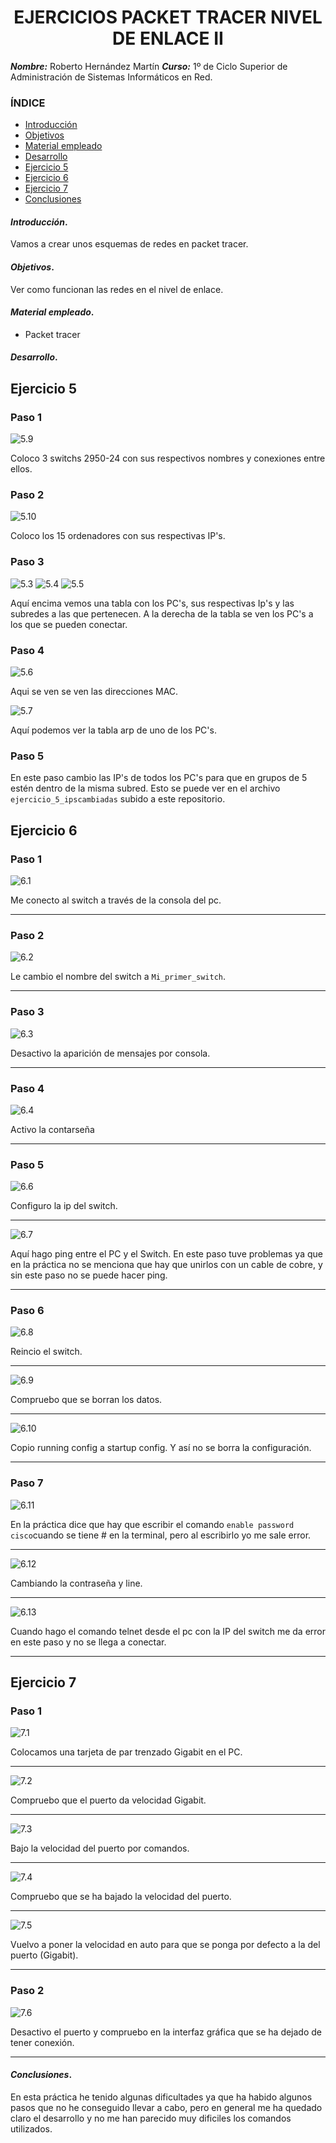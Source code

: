 
<center>

# EJERCICIOS PACKET TRACER NIVEL DE ENLACE II


</center>

***Nombre:*** Roberto Hernández Martín
***Curso:*** 1º de Ciclo Superior de Administración de Sistemas Informáticos en Red.

### ÍNDICE

+ [Introducción](#id1)
+ [Objetivos](#id2)
+ [Material empleado](#id3)
+ [Desarrollo](#id4)
+ [Ejercicio 5](#id6)
+ [Ejercicio 6](#id7)
+ [Ejercicio 7](#id8)
+ [Conclusiones](#id5)


#### ***Introducción***. <a name="id1"></a>

Vamos a crear unos esquemas de redes en packet tracer.

#### ***Objetivos***. <a name="id2"></a>

Ver como funcionan las redes en el nivel de enlace.

#### ***Material empleado***. <a name="id3"></a>

+ Packet tracer

#### ***Desarrollo***. <a name="id4"></a>

## Ejercicio 5 <a name="id6"></a>

### Paso 1

![5.9](./img/ejercicio5/09.png)

Coloco 3 switchs 2950-24 con sus respectivos nombres y conexiones entre ellos.

### Paso 2

![5.10](./img/ejercicio5/10.png)

Coloco los 15 ordenadores con sus respectivas IP's.

### Paso 3

![5.3](./img/ejercicio5/03.png)
![5.4](./img/ejercicio5/04.png)
![5.5](./img/ejercicio5/05.png)

Aquí encima vemos una tabla con los PC's, sus respectivas Ip's y las subredes a las que pertenecen. A la derecha de la tabla se ven los PC's a los que se pueden conectar.

### Paso 4

![5.6](./img/ejercicio5/06.png)

Aqui se ven se ven las direcciones MAC.

![5.7](./img/ejercicio5/07.png)

Aquí podemos ver la tabla arp de uno de los PC's.

### Paso 5

En este paso cambio las IP's de todos los PC's para que en grupos de 5 estén dentro de la misma subred. Esto se puede ver en el archivo `ejercicio_5_ipscambiadas` subido a este repositorio.

## Ejercicio 6 <a name="id7"></a>

### Paso 1

![6.1](./img/ejercicio6/01.png)

Me conecto al switch a través de la consola del pc.

---

### Paso 2

![6.2](./img/ejercicio6/02.png)

Le cambio el nombre del switch a `Mi_primer_switch`.

---

### Paso 3

![6.3](./img/ejercicio6/03.png)

Desactivo la aparición de mensajes por consola.

---

### Paso 4

![6.4](./img/ejercicio6/04.png)

Activo la contarseña

---

### Paso 5

![6.6](./img/ejercicio6/06.png)

Configuro la ip del switch.

---

![6.7](./img/ejercicio6/07.png)

Aquí hago ping entre el PC y el Switch. En este paso tuve problemas ya que en la práctica no se menciona que hay que unirlos con un cable de cobre, y sin este paso no se puede hacer ping.

---

### Paso 6

![6.8](./img/ejercicio6/08.png)

Reincio el switch.

---

![6.9](./img/ejercicio6/09.png)

Compruebo que se borran los datos.

---

![6.10](./img/ejercicio6/10.png)

Copio running config a startup config. Y así no se borra la configuración.

---

### Paso 7

![6.11](./img/ejercicio6/11.png)

En la práctica dice que hay que escribir el comando `enable password cisco`cuando se tiene # en la terminal, pero al escribirlo yo me sale error.

---

![6.12](./img/ejercicio6/12.png)

Cambiando la contraseña y line.

---

![6.13](./img/ejercicio6/13.png)

Cuando hago el comando telnet desde el pc con la IP del switch me da error en este paso y no se llega a conectar.

---

## Ejercicio 7 <a name="id8"></a>

### Paso 1

![7.1](./img/ejercicio7/01.png)

Colocamos una tarjeta de par trenzado Gigabit en el PC.

---

![7.2](./img/ejercicio7/02.png)

Compruebo que el puerto da velocidad Gigabit.

---

![7.3](./img/ejercicio7/03.png)

Bajo la velocidad del puerto por comandos.

---

![7.4](./img/ejercicio7/04.png)

Compruebo que se ha bajado la velocidad del puerto.

---

![7.5](./img/ejercicio7/05.png)

Vuelvo a poner la velocidad en auto para que se ponga por defecto a la del puerto (Gigabit).

---

### Paso 2

![7.6](./img/ejercicio7/06.png)

Desactivo el puerto y compruebo en la interfaz gráfica que se ha dejado de tener conexión.

---

#### ***Conclusiones***. <a name="id5"></a>

En esta práctica he tenido algunas dificultades ya que ha habido algunos pasos que no he conseguido llevar a cabo, pero en general me ha quedado claro el desarrollo y no me han parecido muy dificiles los comandos utilizados.